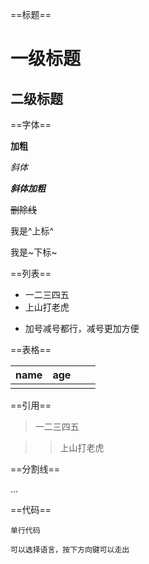 ==标题==

# 一级标题

## 二级标题

==字体==

**加粗**

*斜体*

***斜体加粗***

~~删除线~~

我是^上标^

我是~下标~

==列表==

+ 一二三四五
+ 上山打老虎

- 加号减号都行，减号更加方便 

==表格==

| name | age  |      |      |
| ---- | :--- | ---- | ---- |
|      |      |      |      |

==引用==

> 一二三四五

> > 上山打老虎

==分割线==

...

==代码==

`单行代码`

```语言
可以选择语言，按下方向键可以走出
```

